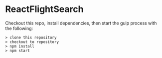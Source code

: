 # ReactFlightSearch


Checkout this repo, install dependencies, then start the gulp process with the following:

```
> clone this repository
> checkout to repository
> npm install
> npm start
```
